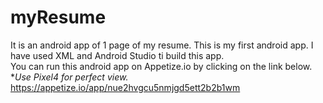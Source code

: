 # myResume

It is an android app of 1 page of my resume. This is my first android app. I have used XML and Android Studio ti build this app.</br>
You can run this android app on Appetize.io by clicking on the link below.
</br>
**Use Pixel4 for perfect view.*
</br>
https://appetize.io/app/nue2hvgcu5nmjgd5ett2b2b1wm
